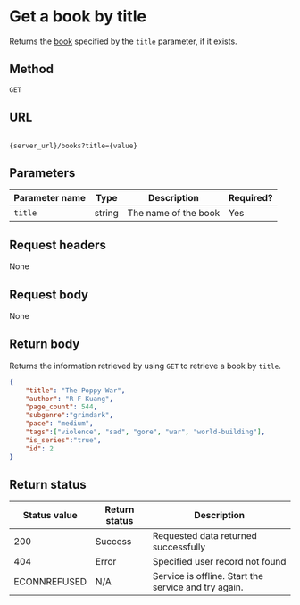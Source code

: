# Get a book by title

Returns the [book](book.md) specified by the `title` parameter, if it exists.

## Method

`GET`

## URL

```shell

{server_url}/books?title={value}
```

## Parameters

| Parameter name | Type   | Description | Required? |
| ------------- | ------ | ----------- | --------- |
| `title` | string | The name of the book | Yes |

## Request headers

None

## Request body

None

## Return body

Returns the information retrieved by using `GET` to retrieve a book by `title`.

```json
{
    "title": "The Poppy War",
    "author": "R F Kuang",
    "page_count": 544,
    "subgenre":"grimdark",
    "pace": "medium",
    "tags":["violence", "sad", "gore", "war", "world-building"],
    "is_series":"true",
    "id": 2
}
```

## Return status

| Status value | Return status | Description |
| ------------- | ----------- | ----------- |
| 200 | Success | Requested data returned successfully |
| 404 | Error | Specified user record not found |
|  ECONNREFUSED | N/A | Service is offline. Start the service and try again. |
